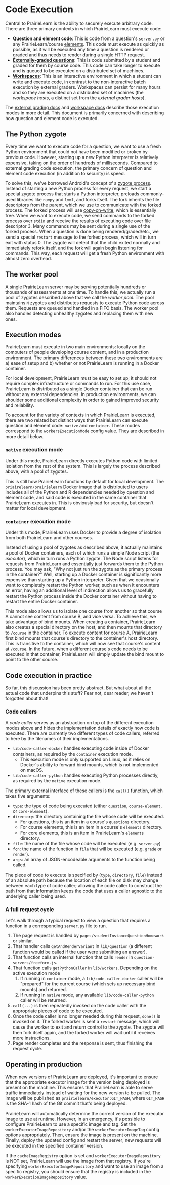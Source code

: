 # Code Execution

Central to PrairieLearn is the ability to securely execute arbitrary code. There are three primary contexts in which PrairieLearn must execute code:

- **Question and element code**: This is code from a question's `server.py` or any PrairieLearn/course [elements](elements.md). This code must execute as quickly as possible, as it will be executed any time a question is rendered or graded and thus needs to render during a single HTTP request.
- [**Externally-graded questions**](externalGrading.md): This is code submitted by a student and graded for them by course code. This code can take longer to execute and is queued to be executed on a distributed set of machines.
- [**Workspaces**](workspaces/): This is an interactive environment in which a student can write and execute code, in contrast to the non-interactive batch execution by external graders. Workspaces can persist for many hours and so they are executed on a distributed set of machines (the _workspace hosts_, a distinct set from the _external grader hosts_).

The [external grading docs](externalGrading.md) and [workspace docs](workspaces/) describe those execution modes in more detail. This document is primarily concerned with describing how question and element code is executed.

## The Python zygote

Every time we want to execute code for a question, we want to use a fresh Python environment that could not have been modified or broken by previous code. However, starting up a new Python interpreter is relatively expensive, taking on the order of hundreds of milliseconds. Compared to external grading code execution, the primary concern of question and element code execution (in addition to security) is speed.

To solve this, we've borrowed Android's concept of a [zygote process](https://developer.android.com/topic/performance/memory-overview#SharingRAM). Instead of starting a new Python process for every request, we start a special zygote process that starts a Python interpreter, preloads commonly-used libraries like `numpy` and `lxml`, and forks itself. The fork inherits the file descriptors from the parent, which we use to communicate with the forked process. The forked process will use [copy-on-write](https://en.wikipedia.org/wiki/Copy-on-write), which is essentially free. When we want to execute code, we send commands to the forked process over `stdin` and receive the results of executing code over file descriptor 3. Many commands may be sent during a single use of the forked process. When a question is done being rendered/graded/etc., we send a special `restart` message to the forked process, which will in turn exit with status 0. The zygote will detect that the child exited normally and immediately refork itself, and the fork will again begin listening for commands. This way, each request will get a fresh Python environment with almost zero overhead.

## The worker pool

A single PrairieLearn server may be serving potentially hundreds or thousands of assessments at one time. To handle this, we actually run a pool of zygotes described above that we call the _worker pool_. The pool maintains `N` zygotes and distributes requests to execute Python code across them. Requests are queued and handled in a FIFO basis. The worker pool also handles detecting unhealthy zygotes and replacing them with new ones.

## Execution modes

PrairieLearn must execute in two main environments: locally on the computers of people developing course content, and in a production environment. The primary differences between these two environments are a) ease of setup and b) whether or not PrairieLearn is running in a Docker container.

For local development, PrairieLearn must be easy to set up; it should not require complex infrastructure or commands to run. For this use case, PrairieLearn is distributed as a single Docker container that can be run without any external dependencies. In production environments, we can shoulder some additional complexity in order to gained improved security and reliability.

To account for the variety of contexts in which PrairieLearn is executed, there are two related but distinct ways that PrairieLearn can execute question and element code: `native` and `container`. These modes correspond to the `workersExecutionMode` config value. They are described in more detail below.

### `native` execution mode

Under this mode, PrairieLearn directly executes Python code with limited isolation from the rest of the system. This is largely the process described above, with a pool of zygotes.

This is still how PrairieLearn functions by default for local development. The `priairelearn/prairielearn` Docker image that is distributed to users includes all of the Python and R dependencies needed by question and element code, and said code is executed in the same container that PrairieLearn executes in. This is obviously bad for security, but doesn't matter for local development.

### `container` execution mode

Under this mode, PrairieLearn uses Docker to provide a degree of isolation from both PrairieLearn and other courses.

Instead of using a pool of zygotes as described above, it actually maintains a pool of Docker containers, each of which runs a simple Node script (the _executor_), which in turn runs a Python zygote. The Node script listens for requests from PrairieLearn and essentially just forwards them to the Python process. You may ask, "Why not just run the zygote as the primary process in the container?" Well, starting up a Docker container is significantly more expensive than starting up a Python interpreter. Given that we ocasionally want to completely restart the Python worker, such as when it encounters an error, having an additional level of indirection allows us to gracefully restart the Python process inside the Docker container without having to restart the entire Docker container.

This mode also allows us to isolate one course from another so that course A cannot see content from course B, and vice versa. To achieve this, we take advantage of bind mounts. When creating a container, PrairieLearn also creates a special directory on the host, and then mounts that directory to `/course` in the container. To execute content for course A, PrairieLearn first bind mounts that course's directory to the container's host directory. This is transitive to the container, which will now see that course's content at `/course`. In the future, when a different course's code needs to be executed in that container, PrairieLearn will simply update the bind mount to point to the other course.

## Code execution in practice

So far, this discussion has been pretty abstract. But what about all the actual code that underpins this stuff? Fear not, dear reader, we haven't forgotten about that!

### Code callers

A _code caller_ serves as an abstraction on top of the different execution modes above and hides the implementation details of exactly how code is executed. There are currently two different types of code callers, referred to here by the filenames of their implementations.

- `lib/code-caller-docker` handles executing code inside of Docker containers, as required by the `container` execution mode.
  - This execution mode is only supported on Linux, as it relies on Docker's ability to forward bind mounts, which is not implemented on macOS.
- `lib/code-caller-python` handles executing Python processes directly, as required by the `native` execution mode.

The primary external interface of these callers is the `call()` function, which takes five arguments:

- `type`: the type of code being executed (either `question`, `course-element`, or `core-element`).
- `directory`: the directory containing the file whose code will be executed.
  - For questions, this is an item in a course's `questions` directory.
  - For course elements, this is an item in a course's `elements` directory.
  - For core elements, this is an item in PrairieLearn's `elements` directory.
- `file`: the name of the file whose code will be executed (e.g. `server.py`)
- `fcn`: the name of the function in `file` that will be executed (e.g. `grade` or `render`).
- `args`: an array of JSON-encodeable arguments to the function being called.

The piece of code to execute is specified by (`type`, `directory`, `file`) instead of an absolute path because the location of each file on disk may change between each type of code caller; allowing the code caller to construct the path from that information keeps the code that uses a caller agnostic to the underlying caller being used.

### A full request cycle

Let's walk through a typical request to view a question that requires a function in a corresponding `server.py` file to run.

1. The page request is handled by `pages/studentInstanceQuestionHomework` or similar.
2. That handler calls `getAndRenderVariant` in `lib/question` (a different function would be called if the user were submitting an answer).
3. That function calls an internal function that calls `render` in `question-servers/freeform.js`.
4. That function calls `getPythonCaller` in `lib/workers`. Depending on the active execution mode
   1. If running in `container` mode, a `lib/code-caller-docker` caller will be "prepared" for the current course (which sets up necessary bind mounts) and returned.
   2. If running in `native` mode, any available `lib/code-caller-python` caller will be returned.
5. `call(...)` is then repeatedly invoked on the code caller with the appropriate pieces of code to be executed.
6. Once the code caller is no longer needed during this request, `done()` is invoked on it. The forked worker is sent a `restart` message, which will cause the worker to exit and return control to the zygote. The zygote will then fork itself again, and the forked worker will wait until it receives more instructions.
7. Page render completes and the response is sent, thus finishing the request cycle.

## Operating in production

When new versions of PrairieLearn are deployed, it's important to ensure that the appropriate executor image for the version being deployed is present on the machine. This ensures that PrairieLearn is able to serve traffic immediately instead of waiting for the new version to be pulled. The image will be published as `prairielearn/executor:GIT_HASH`, where `GIT_HASH` is the SHA-1 hash of the Git commit that's being deployed.

PrairieLearn will automatically determine the correct version of the executor image to use at runtime. However, in an emergency, it's possible to configure PrairieLearn to use a specific image and tag. Set the `workerExecutorImageRepository` and/or the `workerExecutorImageTag` config options appropriately. Then, ensure the image is present on the machine. Finally, deploy the updated config and restart the server; new requests will be executed in the specified container version.

If the `cacheImageRegistry` option is set and `workerExecutorImageRepository` is NOT set, PrairieLearn will use the image from that registry. If you're specifying `workerExecutorImageRepository` and want to use an image from a specific registry, you should ensure that the registry is included in the `workerExecutionImageRepository` value.
